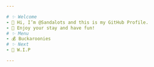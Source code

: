```yaml
---

# ✨ Welcome
- 👋 Hi, I’m @Sandalots and this is my GitHub Profile.
- 🍹 Enjoy your stay and have fun!
# ✨ Menu
- 💰 Buckaroonies
# ✨ Next
- 🔨 W.I.P

---
```

<!---
Sandalots/Sandalots is a ✨ special ✨ repository because its `README.md` (this file) appears on your GitHub profile.
You can click the Preview link to take a look at your changes.
--->
